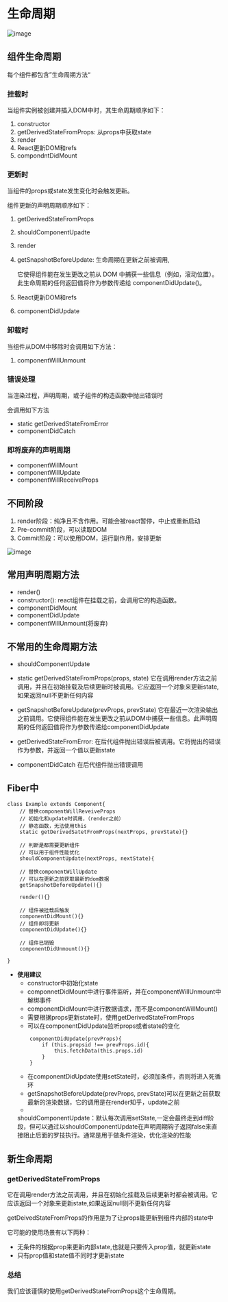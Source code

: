 # 生命周期

![image](../images/react-live.png)

## 组件生命周期

每个组件都包含”生命周期方法“

### 挂载时

当组件实例被创建并插入DOM中时，其生命周期顺序如下：

1. constructor
2. getDerivedStateFromProps:  从props中获取state
3. render
4. React更新DOM和refs
5. compondntDidMount

### 更新时

当组件的props或state发生变化时会触发更新。

组件更新的声明周期顺序如下：

1. getDerivedStateFromProps
2. shouldComponentUpadte
3. render
4. getSnapshotBeforeUpdate: 生命周期在更新之前被调用,

   它使得组件能在发生更改之前从 DOM 中捕获一些信息（例如，滚动位置）。此生命周期的任何返回值将作为参数传递给 componentDidUpdate()。
5. React更新DOM和refs
6. componentDidUpdate

### 卸载时

当组件从DOM中移除时会调用如下方法：

1. componentWillUnmount

### 错误处理

当渲染过程，声明周期，或子组件的构造函数中抛出错误时

会调用如下方法

- static getDerivedStateFromError
- componentDidCatch

### 即将废弃的声明周期

- componentWillMount
- componentWillUpdate
- componentWillReceiveProps

## 不同阶段

1. render阶段：纯净且不含作用。可能会被react暂停，中止或重新启动
2. Pre-commit阶段，可以读取DOM
3. Commit阶段：可以使用DOM，运行副作用，安排更新

![image](../images/react-live.png)

## 常用声明周期方法

- render()
- constructor(): react组件在挂载之前，会调用它的构造函数。
- componentDidMount
- componentDidUpdate
- componentWillUnmount(将废弃)

## 不常用的生命周期方法

- shouldComponentUpdate
- static getDerivedStateFromProps(props, state)
  它在调用render方法之前调用，并且在初始挂载及后续更新时被调用。它应返回一个对象来更新state,如果返回null不更新任何内容

- getSnapshotBeforeUpdate(prevProps, prevState)
  它在最近一次渲染输出之前调用。它使得组件能在发生更改之前从DOM中捕获一些信息。此声明周期的任何返回值将作为参数传递给componentDidUpdate
- getDerivedStateFromError:
  在后代组件抛出错误后被调用。它将抛出的错误作为参数，并返回一个值以更新state

- componentDidCatch 在后代组件抛出错误调用

## Fiber中

```
class Example extends Component{
    // 替换componentWillReveiveProps
    // 初始化和update时调用，（render之前）
    // 静态函数，无法使用this
    static getDerivedSatetFromProps(nextProps, prevState){}

    // 判断是都需要更新组件
    // 可以用于组件性能优化
    shouldComponentUpdate(nextProps, nextState){

    // 替换componentWillUpdate
    // 可以在更新之前获取最新的dom数据
    getSnapshotBeforeUpdate(){}
    
    render(){}
    
    // 组件被挂载后触发
    componentDidMount(){}
    // 组件即将更新
    componentDidUpdate(){}

    // 组件已销毁
    componentDidUnmount(){}
    
}
```

- **使用建议**
    - constructor中初始化state
    - componnetDidMount中进行事件监听，并在componentWillUnmount中解绑事件
    - componentDidMount中进行数据请求，而不是componentWillMount()
    - 需要根据props更新state时，使用getDerivedStateFromProps
    - 可以在componentDidUpdate监听props或者state的变化
    ```
        componentDidUpdate(prevProps){
            if (this.propsid !== prevProps.id){
                this.fetchData(this.props.id)
            }
        }
    ```
    - 在componentDidUpdate使用setState时，必须加条件，否则将进入死循环
    - getSnapshotBeforeUpdate(prevProps, prevState)可以在更新之前获取最新的渲染数据，它的调用是在render知乎，update之前
    -
    shouldComponentUpdate：默认每次调用setState,一定会最终走到diff阶段，但可以通过以shouldComponentUpdate在声明周期钩子返回false来直接阻止后面的罗技执行。通常是用于做条件渲染，优化渲染的性能

## 新生命周期

### getDerivedStateFromProps

它在调用render方法之前调用，并且在初始化挂载及后续更新时都会被调用。它应该返回一个对象来更新state,如果返回null则不更新任何内容

getDeivedStateFromProps的作用是为了让props能更新到组件内部的state中

它可能的使用场景有以下两种：

- 无条件的根据prop来更新内部state,也就是只要传入prop值，就更新state
- 只有prop值和state值不同时才更新state

### 总结

我们应该谨慎的使用getDerivedStateFromProps这个生命周期。

